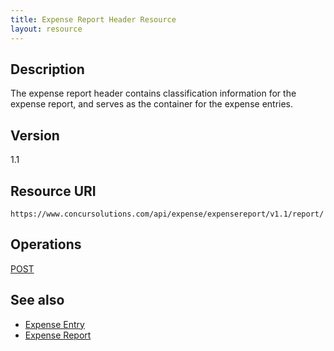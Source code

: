 ```yaml
---
title: Expense Report Header Resource 
layout: resource
---
```



## Description
The expense report header contains classification information for the expense report, and serves as the container for the expense entries.

## Version 
1.1

## Resource URI
`https://www.concursolutions.com/api/expense/expensereport/v1.1/report/`

## Operations
[POST][1]

## See also
* [Expense Entry][2]
* [Expense Report][3]


[1]: https://developer.concur.com/expense-report/expense-report-header-resource/expense-report-header-resource-post
[2]: https://developer.concur.com/expense-report/expense-entry-resource
[3]: https://developer.concur.com/expense-report/expense-report-resource
